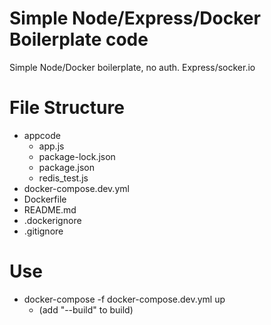 # Simple Node/Express/Docker Boilerplate code

Simple Node/Docker boilerplate, no auth.  Express/socker.io


# File Structure

  - appcode
    - app.js
    - package-lock.json
    - package.json
    - redis_test.js
  - docker-compose.dev.yml
  - Dockerfile
  - README.md
  - .dockerignore
  - .gitignore

# Use
  - docker-compose -f docker-compose.dev.yml up
    - (add "--build" to build)